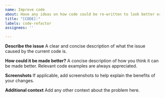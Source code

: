 ```yaml
---
name: Improve code
about: Have any ideas on how code could be re-written to look better or perform better?
title: "[CODE]:"
labels: code-refactor
assignees: ''

---
```


**Describe the issue**
A clear and concise description of what the issue caused by the current code is.

**How could it be made better?**
A concise description of how you think it can be made better. Relevant code examples are always appreciated.

**Screenshots**
If applicable, add screenshots to help explain the benefits of your changes.

**Additional context**
Add any other context about the problem here.
